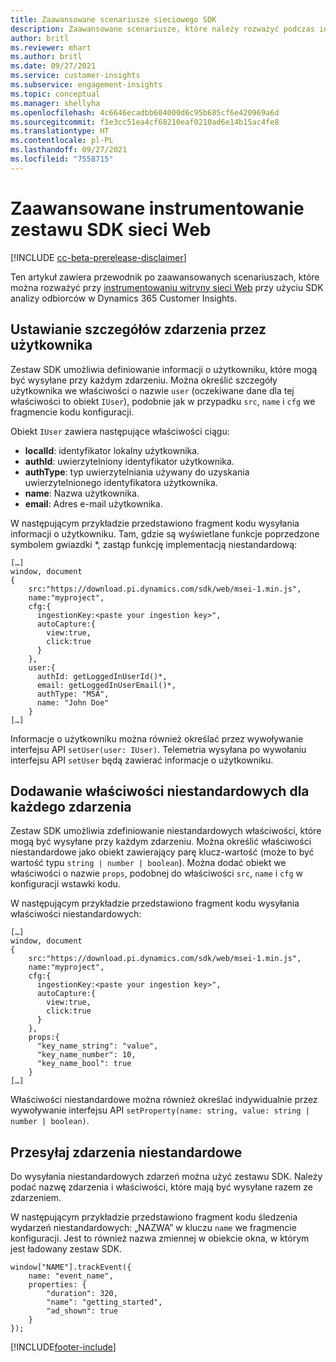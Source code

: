 ```yaml
---
title: Zaawansowane scenariusze sieciowego SDK
description: Zaawansowane scenariusze, które należy rozważyć podczas instrumentowania witryny sieci Web za pomocą zestawu SDK.
author: britl
ms.reviewer: mhart
ms.author: britl
ms.date: 09/27/2021
ms.service: customer-insights
ms.subservice: engagement-insights
ms.topic: conceptual
ms.manager: shellyha
ms.openlocfilehash: 4c6646ecadbb604000d6c95b685cf6e420969a6d
ms.sourcegitcommit: f1e3cc51ea4cf68210eaf0210ad6e14b15ac4fe8
ms.translationtype: HT
ms.contentlocale: pl-PL
ms.lasthandoff: 09/27/2021
ms.locfileid: "7558715"
---
```

# <a name="advanced-web-sdk-instrumentation"></a>Zaawansowane instrumentowanie zestawu SDK sieci Web

[!INCLUDE [cc-beta-prerelease-disclaimer](includes/cc-beta-prerelease-disclaimer.md)]

Ten artykuł zawiera przewodnik po zaawansowanych scenariuszach, które można rozważyć przy [instrumentowaniu witryny sieci Web](instrument-website.md) przy użyciu SDK analizy odbiorców w Dynamics 365 Customer Insights.

## <a name="setting-user-details-for-your-event"></a>Ustawianie szczegółów zdarzenia przez użytkownika

Zestaw SDK umożliwia definiowanie informacji o użytkowniku, które mogą być wysyłane przy każdym zdarzeniu. Można określić szczegóły użytkownika we właściwości o nazwie `user` (oczekiwane dane dla tej właściwości to obiekt `IUser`), podobnie jak w przypadku `src`, `name` i `cfg` we fragmencie kodu konfiguracji.

Obiekt `IUser` zawiera następujące właściwości ciągu:

- **localId**: identyfikator lokalny użytkownika.
- **authId**: uwierzytelniony identyfikator użytkownika.
- **authType**: typ uwierzytelniania używany do uzyskania uwierzytelnionego identyfikatora użytkownika.
- **name**: Nazwa użytkownika.
- **email**: Adres e-mail użytkownika.

W następującym przykładzie przedstawiono fragment kodu wysyłania informacji o użytkowniku. Tam, gdzie są wyświetlane funkcje poprzedzone symbolem gwiazdki *, zastąp funkcję implementacją niestandardową:

```
[…]
window, document
{
    src:"https://download.pi.dynamics.com/sdk/web/msei-1.min.js",
    name:"myproject",
    cfg:{
      ingestionKey:<paste your ingestion key>",
      autoCapture:{
        view:true,
        click:true
      }
    },
    user:{
      authId: getLoggedInUserId()*,
      email: getLoggedInUserEmail()*,
      authType: "MSA",
      name: "John Doe"
    }
[…]
```

Informacje o użytkowniku można również określać przez wywoływanie interfejsu API `setUser(user: IUser)`. Telemetria wysyłana po wywołaniu interfejsu API `setUser` będą zawierać informacje o użytkowniku.

## <a name="adding-custom-properties-for-each-event"></a>Dodawanie właściwości niestandardowych dla każdego zdarzenia

Zestaw SDK umożliwia zdefiniowanie niestandardowych właściwości, które mogą być wysyłane przy każdym zdarzeniu. Można określić właściwości niestandardowe jako obiekt zawierający parę klucz-wartość (może to być wartość typu `string | number | boolean`). Można dodać obiekt we właściwości o nazwie `props`, podobnej do właściwości `src`, `name` i `cfg` w konfiguracji wstawki kodu.

W następującym przykładzie przedstawiono fragment kodu wysyłania właściwości niestandardowych:

```
[…]
window, document
{
    src:"https://download.pi.dynamics.com/sdk/web/msei-1.min.js",
    name:"myproject",
    cfg:{
      ingestionKey:<paste your ingestion key>",
      autoCapture:{
        view:true,
        click:true
      }
    },
    props:{
      "key_name_string": "value",
      "key_name_number": 10,
      "key_name_bool": true
    }
[…]
```

Właściwości niestandardowe można również określać indywidualnie przez wywoływanie interfejsu API `setProperty(name: string, value: string | number | boolean)`.

## <a name="sending-custom-events"></a>Przesyłaj zdarzenia niestandardowe

Do wysyłania niestandardowych zdarzeń można użyć zestawu SDK. Należy podać nazwę zdarzenia i właściwości, które mają być wysyłane razem ze zdarzeniem.

W następującym przykładzie przedstawiono fragment kodu śledzenia wydarzeń niestandardowych: „NAZWA” w kluczu `name` we fragmencie konfiguracji. Jest to również nazwa zmiennej w obiekcie okna, w którym jest ładowany zestaw SDK.

```
window["NAME"].trackEvent({
    name: "event_name",
    properties: {
        "duration": 320,
        "name": "getting_started",
        "ad_shown": true
    }
});
```


[!INCLUDE[footer-include](../includes/footer-banner.md)]
